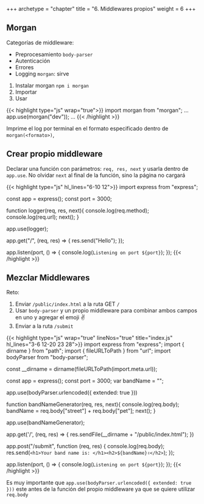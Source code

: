 +++
archetype = "chapter"
title = "6. Middlewares propios"
weight = 6
+++

## Morgan

Categorías de middleware:
- Preprocesamiento `body-parser`
- Autenticación
- Errores
- Logging `morgan`: sirve 

1. Instalar morgan `npm i morgan`
1. Importar
1. Usar

{{< highlight type="js" wrap="true">}}
import morgan from "morgan";
...
app.use(morgan("dev"));
...
{{< /highlight >}}

Imprime el log por terminal en el formato especificado dentro de `morgan(<formato>)`, 

## Crear propio middleware

Declarar una función con parámetros: `req, res, next` y usarla dentro de `app.use`. No olvidar `next` al final de la función, sino la página no cargará

{{< highlight type="js" hl_lines="6-10 12">}}
import express from "express";

const app = express();
const port = 3000;

function logger(req, res, next){
  console.log(req.method);
  console.log(req.url);
  next();
}

app.use(logger);

app.get("/", (req, res) => {
  res.send("Hello");
});

app.listen(port, () => {
  console.log(`Listening on port ${port}`);
});
{{< /highlight >}}

## Mezclar Middlewares
Reto:
1. Enviar `/public/index.html` a la ruta GET `/`
1. Usar `body-parser` y un propio middleware para combinar ambos campos en uno y agregar el emoji ✌️
1. Enviar a la ruta `/submit`

{{< highlight type="js" wrap="true" lineNos="true" title="index.js" hl_lines="3-6 12-20 23 28">}}
import express from "express";
import { dirname } from "path";
import { fileURLToPath } from "url";
import bodyParser from "body-parser";

const __dirname = dirname(fileURLToPath(import.meta.url));

const app = express();
const port = 3000;
var bandName = "";

app.use(bodyParser.urlencoded({ extended: true }))

function bandNameGenerator(req, res, next){
  console.log(req.body);
  bandName = req.body["street"] + req.body["pet"];
  next();
}

app.use(bandNameGenerator);

app.get('/', (req, res) => {
  res.sendFile(__dirname + "/public/index.html");
})

app.post("/submit", function (req, res) {
  console.log(req.body);
  res.send(`<h1>Your band name is: </h1><h2>${bandName}✌️</h2>`);
});

app.listen(port, () => {
  console.log(`Listening on port ${port}`);
});
{{< /highlight >}}

Es muy importante que `app.use(bodyParser.urlencoded({ extended: true }))` este antes de la función del propio middleware ya que se quiere utilizar `req.body`